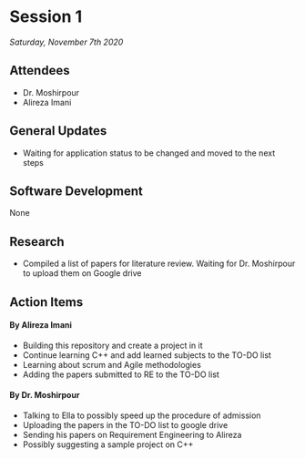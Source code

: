 # Session 1
*Saturday, November 7th 2020*
## Attendees
- Dr. Moshirpour
- Alireza Imani
## General Updates
- Waiting for application status to be changed and moved to the next steps
## Software Development
None
## Research
- Compiled a list of papers for literature review. Waiting for Dr. Moshirpour to upload them on Google drive
## Action Items
#### By Alireza Imani
- Building this repository and create a project in it
- Continue learning C++ and add learned subjects to the TO-DO list
- Learning about scrum and Agile methodologies
- Adding the papers submitted to RE to the TO-DO list
#### By Dr. Moshirpour
- Talking to Ella to possibly speed up the procedure of admission
- Uploading the papers in the TO-DO list to google drive
- Sending his papers on Requirement Engineering to Alireza
- Possibly suggesting a sample project on C++






